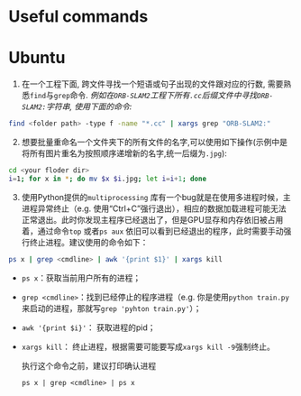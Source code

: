 # Useful commands
# Ubuntu
1. 在一个工程下面, 跨文件寻找一个短语或句子出现的文件跟对应的行数, 需要熟悉`find`与`grep`命令. _例如在`ORB-SLAM2`工程下所有`.cc`后缀文件中寻找`ORB-SLAM2:`字符串, 使用下面的命令:_
```bash
find <folder path> -type f -name "*.cc" | xargs grep "ORB-SLAM2:"
```
2. 想要批量重命名一个文件夹下的所有文件的名字,可以使用如下操作(示例中是将所有图片重名为按照顺序递增新的名字,统一后缀为`.jpg`):
```bash
cd <your floder dir>
i=1; for x in *; do mv $x $i.jpg; let i=i+1; done
```

3. 使用Python提供的`multiprocessing` 库有一个bug就是在使用多进程时候，主进程异常终止（e.g. 使用“Ctrl+C”强行退出），相应的数据加载进程可能无法正常退出。此时你发现主程序已经退出了，但是GPU显存和内存依旧被占用着，通过命令`top` 或者`ps aux` 依旧可以看到已经退出的程序，此时需要手动强行终止进程。建议使用的命令如下：

```bash
ps x | grep <cmdline> | awk '{print $1}' | xargs kill
```

* `ps x`：获取当前用户所有的进程；

* `grep <cmdline>`：找到已经停止的程序进程（e.g. 你是使用`python train.py`来启动的进程，那就写`grep 'pyhton train.py'`）；

* `awk '{print $i}'`： 获取进程的pid；

* `xargs kill`： 终止进程，根据需要可能要写成`xargs kill -9`强制终止。

  执行这个命令之前，建议打印确认进程

  ```bask
  ps x | grep <cmdline> | ps x
  ```


